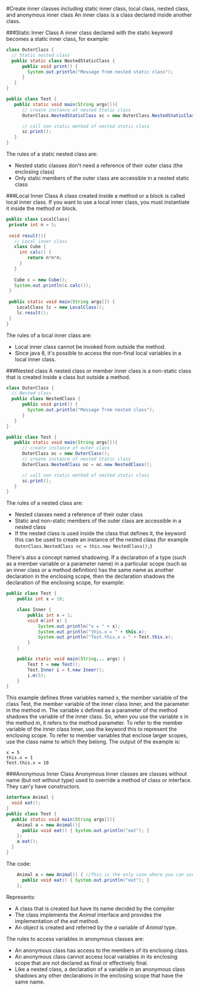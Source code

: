 #Create inner classes including static inner class, local class, nested class, and anonymous inner class
An inner class is a class declared inside another class.
 
###Static Inner Class
A inner class declared with the static keyword becomes a static inner class, for example:
 ````java
class OuterClass {
   // Static nested class
   public static class NestedStaticClass {
       public void print() { 
         System.out.println("Message from nested static class"); 
       }
    }
} 

public class Test {
    public static void main(String args[]){
       // create instance of nested Static class
       OuterClass.NestedStaticClass sc = new OuterClass.NestedStaticClass();

       // call non static method of nested static class
       sc.print();
    }
}
````

The rules of a static nested class are:
* Nested static classes don't need a reference of their outer class (the enclosing class)
* Only static members of the outer class are accessible in a nested static class

###Local Inner Class
A class created inside a method or a block is called local inner class. If you want to use a local inner class, you must instantiate it inside the method or block.
````java
public class LocalClass{  
 private int n = 5;
 
 void result(){  
   // Local inner class
   class Cube {  
     int calc() {
        return n*n*n;
     }  
   }
  
   Cube c = new Cube();  
   System.out.println(c.calc());  
 }  
 
 public static void main(String args[]) {  
    LocalClass lc = new LocalClass();  
    lc.result();  
 }  
}  
````
The rules of a local inner class are:
* Local inner class cannot be invoked from outside the method.
* Since java 8, it's possible to access the non-final local variables in a local inner class.

###Nested class
A nested class or member inner class is a non-static class that is created inside a class but outside a method.
 ````java
class OuterClass {
   // Nested class
   public class NestedClass {
       public void print() { 
         System.out.println("Message from nested class"); 
       }
    }
} 

public class Test {
    public static void main(String args[]){
       // create instance of outer class
       OuterClass oc = new OuterClass();
       // create instance of nested Static class
       OuterClass.NestedClass nc = oc.new NestedClass();

       // call non static method of nested static class
       sc.print();
    }
}
````

The rules of a nested class are:
* Nested  classes need a reference of their outer class
* Static and non-static members of the outer class are accessible in a nested  class
* If the nested class is used inside the class that defines it, the keyword this can be used to create an instance of the nested class (for example `OuterClass.NestedClass nc = this.new NestedClass();`)

There's also a concept named shadowing. If a declaration of a type (such as a member variable or a parameter name) in a particular scope (such as an inner class or a method definition) has the same name as another declaration in the enclosing scope, then the declaration shadows the declaration of the enclosing scope, for example:
````java
public class Test {
    public int x = 10;

    class Inner {
        public int x = 1;
        void m(int x) {
            System.out.println("x = " + x);
            System.out.println("this.x = " + this.x);
            System.out.println("Test.this.x = " + Test.this.x);
        }
    }

    public static void main(String... args) {
        Test t = new Test();
        Test.Inner i = t.new Ineer();
        i.m(5);
    }
}
````
This example defines three variables named x, the member variable of the class Test, the member variable of the inner class Inner, and the parameter in the method m. The variable x defined as a parameter of the method shadows the variable of the inner class. So, when you use the variable x in the method m, it refers to the method parameter. To refer to the member variable of the inner class Inner, use the keyword this to represent the enclosing scope. To refer to member variables that enclose larger scopes, use the class name to which they belong. The output of the example is:
````
x = 5
this.x = 1
Test.this.x = 10
````

###Anonymous Inner Class
Anonymous Inner classes are classes without name (but not without type) used to override a method of class or interface. They can'y have constructors.
````java
interface Animal {  
  void eat();  
}  
public class Test {  
  public static void main(String args[]){  
    Animal a = new Animal(){  
      public void eat() { System.out.println("eat"); }  
    };  
    a.eat();  
  }  
} 
````

The code:
````java
    Animal a = new Animal() { //This is the only case where you can use the keyword 'new' with an interface
      public void eat() { System.out.println("eat"); }  
    }; 
````
Represents:
* A class that is created but have its name decided by the compiler
* The class implements the *Animal* interface and provides the implementation of the *eat* method.
* An object is created and referred by the *a* variable of *Animal* type.

The rules to access variables in anonymous classes are:
* An anonymous class has access to the members of its enclosing class.
* An anonymous class cannot access local variables in its enclosing scope that are not declared as final or effectively final.
* Like a nested class, a declaration of a variable in an anonymous class shadows any other declarations in the enclosing scope that have the same name. 
